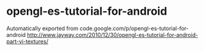 # opengl-es-tutorial-for-android
Automatically exported from code.google.com/p/opengl-es-tutorial-for-android
http://www.jayway.com/2010/12/30/opengl-es-tutorial-for-android-part-vi-textures/

